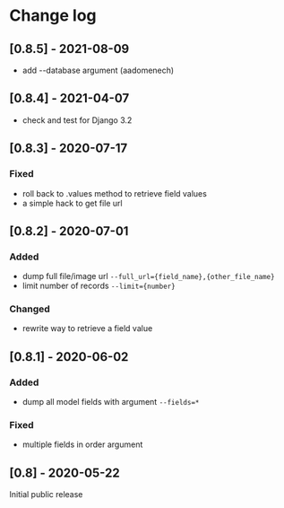# Change log

## [0.8.5] - 2021-08-09
- add --database argument (aadomenech)

## [0.8.4] - 2021-04-07
- check and test for Django 3.2

## [0.8.3] - 2020-07-17
### Fixed
- roll back to .values method to retrieve field values
- a simple hack to get file url

## [0.8.2] - 2020-07-01
### Added
- dump full file/image url `--full_url={field_name},{other_file_name}`
- limit number of records `--limit={number}`

### Changed
- rewrite way to retrieve a field value

## [0.8.1] - 2020-06-02
### Added
- dump all model fields with argument `--fields=*`

### Fixed
- multiple fields in order argument

## [0.8] - 2020-05-22

Initial public release